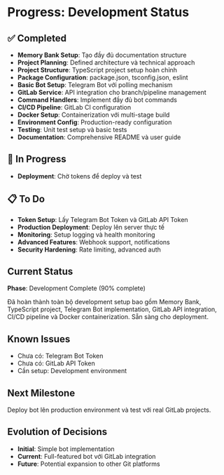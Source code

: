 # Progress: Development Status

## ✅ Completed

- **Memory Bank Setup**: Tạo đầy đủ documentation structure
- **Project Planning**: Defined architecture và technical approach
- **Project Structure**: TypeScript project setup hoàn chỉnh
- **Package Configuration**: package.json, tsconfig.json, eslint
- **Basic Bot Setup**: Telegram Bot với polling mechanism
- **GitLab Service**: API integration cho branch/pipeline management
- **Command Handlers**: Implement đầy đủ bot commands
- **CI/CD Pipeline**: GitLab CI configuration
- **Docker Setup**: Containerization với multi-stage build
- **Environment Config**: Production-ready configuration
- **Testing**: Unit test setup và basic tests
- **Documentation**: Comprehensive README và user guide

## 🔄 In Progress

- **Deployment**: Chờ tokens để deploy và test

## 📋 To Do

- **Token Setup**: Lấy Telegram Bot Token và GitLab API Token
- **Production Deployment**: Deploy lên server thực tế
- **Monitoring**: Setup logging và health monitoring
- **Advanced Features**: Webhook support, notifications
- **Security Hardening**: Rate limiting, advanced auth

## Current Status

**Phase**: Development Complete (90% complete)

Đã hoàn thành toàn bộ development setup bao gồm Memory Bank, TypeScript project, Telegram Bot implementation, GitLab API integration, CI/CD pipeline và Docker containerization. Sẵn sàng cho deployment.

## Known Issues

- Chưa có: Telegram Bot Token
- Chưa có: GitLab API Token
- Cần setup: Development environment

## Next Milestone

Deploy bot lên production environment và test với real GitLab projects.

## Evolution of Decisions

- **Initial**: Simple bot implementation
- **Current**: Full-featured bot với GitLab integration
- **Future**: Potential expansion to other Git platforms
